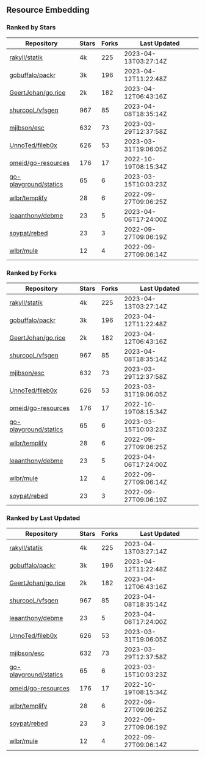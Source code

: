 ## Resource Embedding

### Ranked by Stars

| Repository | Stars | Forks | Last Updated |
|------------|-------|-------|--------------|
| [rakyll/statik](https://github.com/rakyll/statik) | 4k | 225 | 2023-04-13T03:27:14Z |
| [gobuffalo/packr](https://github.com/gobuffalo/packr) | 3k | 196 | 2023-04-12T11:22:48Z |
| [GeertJohan/go.rice](https://github.com/GeertJohan/go.rice) | 2k | 182 | 2023-04-12T06:43:16Z |
| [shurcooL/vfsgen](https://github.com/shurcooL/vfsgen) | 967 | 85 | 2023-04-08T18:35:14Z |
| [mjibson/esc](https://github.com/mjibson/esc) | 632 | 73 | 2023-03-29T12:37:58Z |
| [UnnoTed/fileb0x](https://github.com/UnnoTed/fileb0x) | 626 | 53 | 2023-03-31T19:06:05Z |
| [omeid/go-resources](https://github.com/omeid/go-resources) | 176 | 17 | 2022-10-19T08:15:34Z |
| [go-playground/statics](https://github.com/go-playground/statics) | 65 | 6 | 2023-03-15T10:03:23Z |
| [wlbr/templify](https://github.com/wlbr/templify) | 28 | 6 | 2022-09-27T09:06:25Z |
| [leaanthony/debme](https://github.com/leaanthony/debme) | 23 | 5 | 2023-04-06T17:24:00Z |
| [soypat/rebed](https://github.com/soypat/rebed) | 23 | 3 | 2022-09-27T09:06:19Z |
| [wlbr/mule](https://github.com/wlbr/mule) | 12 | 4 | 2022-09-27T09:06:14Z |

### Ranked by Forks

| Repository | Stars | Forks | Last Updated |
|------------|-------|-------|--------------|
| [rakyll/statik](https://github.com/rakyll/statik) | 4k | 225 | 2023-04-13T03:27:14Z |
| [gobuffalo/packr](https://github.com/gobuffalo/packr) | 3k | 196 | 2023-04-12T11:22:48Z |
| [GeertJohan/go.rice](https://github.com/GeertJohan/go.rice) | 2k | 182 | 2023-04-12T06:43:16Z |
| [shurcooL/vfsgen](https://github.com/shurcooL/vfsgen) | 967 | 85 | 2023-04-08T18:35:14Z |
| [mjibson/esc](https://github.com/mjibson/esc) | 632 | 73 | 2023-03-29T12:37:58Z |
| [UnnoTed/fileb0x](https://github.com/UnnoTed/fileb0x) | 626 | 53 | 2023-03-31T19:06:05Z |
| [omeid/go-resources](https://github.com/omeid/go-resources) | 176 | 17 | 2022-10-19T08:15:34Z |
| [go-playground/statics](https://github.com/go-playground/statics) | 65 | 6 | 2023-03-15T10:03:23Z |
| [wlbr/templify](https://github.com/wlbr/templify) | 28 | 6 | 2022-09-27T09:06:25Z |
| [leaanthony/debme](https://github.com/leaanthony/debme) | 23 | 5 | 2023-04-06T17:24:00Z |
| [wlbr/mule](https://github.com/wlbr/mule) | 12 | 4 | 2022-09-27T09:06:14Z |
| [soypat/rebed](https://github.com/soypat/rebed) | 23 | 3 | 2022-09-27T09:06:19Z |

### Ranked by Last Updated

| Repository | Stars | Forks | Last Updated |
|------------|-------|-------|--------------|
| [rakyll/statik](https://github.com/rakyll/statik) | 4k | 225 | 2023-04-13T03:27:14Z |
| [gobuffalo/packr](https://github.com/gobuffalo/packr) | 3k | 196 | 2023-04-12T11:22:48Z |
| [GeertJohan/go.rice](https://github.com/GeertJohan/go.rice) | 2k | 182 | 2023-04-12T06:43:16Z |
| [shurcooL/vfsgen](https://github.com/shurcooL/vfsgen) | 967 | 85 | 2023-04-08T18:35:14Z |
| [leaanthony/debme](https://github.com/leaanthony/debme) | 23 | 5 | 2023-04-06T17:24:00Z |
| [UnnoTed/fileb0x](https://github.com/UnnoTed/fileb0x) | 626 | 53 | 2023-03-31T19:06:05Z |
| [mjibson/esc](https://github.com/mjibson/esc) | 632 | 73 | 2023-03-29T12:37:58Z |
| [go-playground/statics](https://github.com/go-playground/statics) | 65 | 6 | 2023-03-15T10:03:23Z |
| [omeid/go-resources](https://github.com/omeid/go-resources) | 176 | 17 | 2022-10-19T08:15:34Z |
| [wlbr/templify](https://github.com/wlbr/templify) | 28 | 6 | 2022-09-27T09:06:25Z |
| [soypat/rebed](https://github.com/soypat/rebed) | 23 | 3 | 2022-09-27T09:06:19Z |
| [wlbr/mule](https://github.com/wlbr/mule) | 12 | 4 | 2022-09-27T09:06:14Z |

